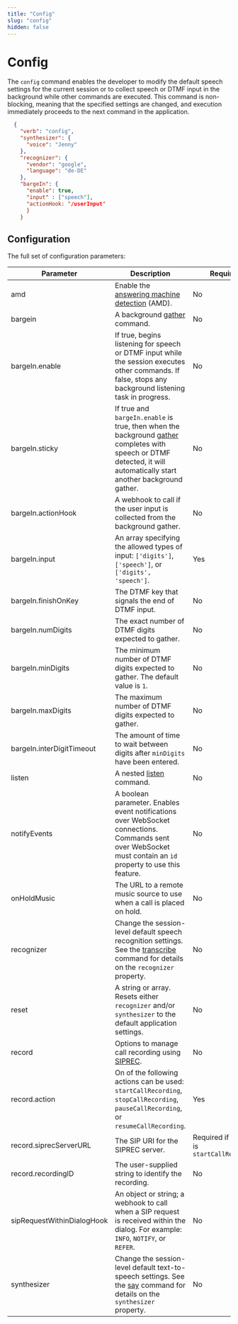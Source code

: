 ```yaml
---
title: "Config"
slug: "config"
hidden: false
---
```


# Config

The `config` command enables the developer to modify the default speech settings for the current session or to collect speech or DTMF input in the background while other commands are executed.
This command is non-blocking, meaning that the specified settings are changed, and execution immediately proceeds to the next command in the application.

```json
  {
    "verb": "config",
    "synthesizer": {
      "voice": "Jenny"
    },
    "recognizer": {
      "vendor": "google",
      "language": "de-DE"
    },
    "bargeIn": {
      "enable": true,
      "input" : ["speech"],
      "actionHook: "/userInput"
      }
    }
```

## Configuration

The full set of configuration parameters:

| Parameter                  | Description                                                                                                                                                                       | Required                                   |
|----------------------------|-----------------------------------------------------------------------------------------------------------------------------------------------------------------------------------|--------------------------------------------|
| amd                        | Enable the [answering machine detection](amd.md) (AMD).                                                                                                                           | No                                         |
| bargein                    | A background [gather](gather.md) command.                                                                                                                                         | No                                         |
| bargeIn.enable             | If true, begins listening for speech or DTMF input while the session executes other commands. If false, stops any background listening task in progress.                          | No                                         |
| bargeIn.sticky             | If true and `bargeIn.enable` is true, then when the background [gather](gather.md) completes with speech or DTMF detected, it will automatically start another background gather. | No                                         |
| bargeIn.actionHook         | A webhook to call if the user input is collected from the background gather.                                                                                                      | No                                         |
| bargeIn.input              | An array specifying the allowed types of input: `['digits']`, `['speech']`, or `['digits', 'speech']`.                                                                            | Yes                                        |
| bargeIn.finishOnKey        | The DTMF key that signals the end of DTMF input.                                                                                                                                  | No                                         |
| bargeIn.numDigits          | The exact number of DTMF digits expected to gather.                                                                                                                               | No                                         |
| bargeIn.minDigits          | The minimum number of DTMF digits expected to gather. The default value is `1`.                                                                                                   | No                                         |
| bargeIn.maxDigits          | The maximum number of DTMF digits expected to gather.                                                                                                                             | No                                         |
| bargeIn.interDigitTimeout  | The amount of time to wait between digits after `minDigits` have been entered.                                                                                                    | No                                         |
| listen                     | A nested [listen](listen.md) command.                                                                                                                                             | No                                         |
| notifyEvents               | A boolean parameter. Enables event notifications over WebSocket connections. Commands sent over WebSocket must contain an `id` property to use this feature.                      | No                                         |
| onHoldMusic                | The URL to a remote music source to use when a call is placed on hold.                                                                                                            | No                                         |
| recognizer                 | Change the session-level default speech recognition settings. See the [transcribe](transcribe.md) command for details on the `recognizer` property.                               | No                                         |
| reset                      | A string or array. Resets either `recognizer` and/or `synthesizer` to the default application settings.                                                                           | No                                         |
| record                     | Options to manage call recording using [SIPREC](sip-request.md).                                                                                                                  | No                                         |
| record.action              | On of the following actions can be used: `startCallRecording`, `stopCallRecording`, `pauseCallRecording`, or `resumeCallRecording`.                                               | Yes                                        |
| record.siprecServerURL     | The SIP URI for the SIPREC server.                                                                                                                                                | Required if action is `startCallRecording` |
| record.recordingID         | The user-supplied string to identify the recording.                                                                                                                               | No                                         |
| sipRequestWithinDialogHook | An object or string; a webhook to call when a SIP request is received within the dialog. For example: `INFO`, `NOTIFY`, or `REFER`.                                               | No                                         |
| synthesizer                | Change the session-level default text-to-speech settings. See the [say](say.md) command for details on the `synthesizer` property.                                                | No                                         |

